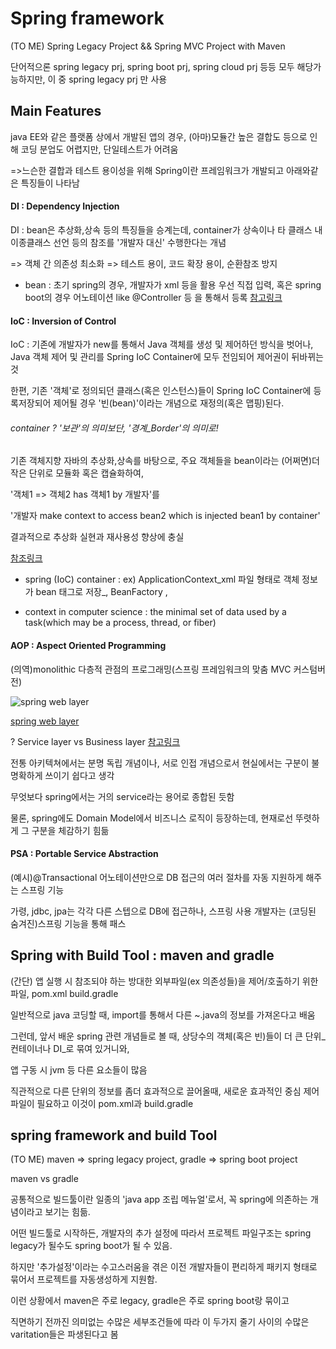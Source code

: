 # Spring framework
(TO ME) Spring Legacy Project && Spring MVC Project with Maven

단어적으론 spring legacy prj, spring boot prj, spring cloud prj 등등 모두 해당가능하지만, 이 중 spring legacy prj 만 사용

## Main Features
java EE와 같은 플랫폼 상에서 개발된 앱의 경우, (아마)모듈간 높은 결합도 등으로 인해 코딩 분업도 어렵지만, 단일테스트가 어려움

=>느슨한 결합과 테스트 용이성을 위해 Spring이란 프레임워크가 개발되고 아래와같은 특징들이 나타남

#### DI : Dependency Injection

DI : bean은 추상화,상속 등의 특징들을 승계는데, container가 상속이나 타 클래스 내 이종클래스 선언 등의 참조를 '개발자 대신' 수행한다는 개념

=> 객체 간 의존성 최소화 => 테스트 용이, 코드 확장 용이, 순환참조 방지

* bean : 초기 spring의 경우, 개발자가 xml 등을 활용 우선 직접 입력, 혹은 spring boot의 경우 어노테이션 like @Controller 등 을 통해서 등록 
[참고링크](https://atoz-develop.tistory.com/entry/Spring-%EC%8A%A4%ED%94%84%EB%A7%81-%EB%B9%88Bean%EC%9D%98-%EA%B0%9C%EB%85%90%EA%B3%BC-%EC%83%9D%EC%84%B1-%EC%9B%90%EB%A6%AC)


#### IoC : Inversion of Control
IoC : 기존에 개발자가 new를 통해서 Java 객체를 생성 및 제어하던 방식을 벗어나, Java 객체 제어 및 관리를 Spring IoC Container에 모두 전임되어 제어권이 뒤바뀌는 것

한편, 기존 '객체'로 정의되던 클래스(혹은 인스턴스)들이 Spring IoC Container에 등록저장되어 제어될 경우 '빈(bean)'이라는 개념으로 재정의(혹은 맵핑)된다.


###### container ? '보관'의 의미보단, '경계_Border'의 의미로!

기존 객체지향 자바의 추상화,상속를 바탕으로, 주요 객체들을 bean이라는 (어쩌면)더 작은 단위로 모듈화 혹은 캡슐화하여,

'객체1 => 객체2 has 객체1 by 개발자'를

'개발자 make context to access bean2 which is injected bean1 by container'

결과적으로 추상화 실현과 재사용성 향상에 충실

[참조링크](https://gmlwjd9405.github.io/2018/11/09/dependency-injection.html)

* spring (IoC) container : ex) ApplicationContext_xml 파일 형태로 객체 정보가 bean 태그로 저장_, BeanFactory , 

* context in computer science : the minimal set of data used by a task(which may be a process, thread, or fiber)


#### AOP : Aspect Oriented Programming

(의역)monolithic 다층적 관점의 프로그래밍(스프링 프레임워크의 맞춤 MVC 커스텀버전)

![spring web layer](https://user-images.githubusercontent.com/88543657/133958708-4a020612-4bc6-4efc-be65-59803cfdd72b.JPG)

[spring web layer](https://lifelife7777.tistory.com/100)

? Service layer vs Business layer [참고링크](https://docs.microsoft.com/en-us/previous-versions/msp-n-p/ee658090(v=pandp.10)?redirectedfrom=MSDN)

전통 아키텍쳐에서는 분명 독립 개념이나, 서로 인접 개념으로서 현실에서는 구분이 불명확하게 쓰이기 쉽다고 생각

무엇보다 spring에서는 거의 service라는 용어로 종합된 듯함

물론, spring에도 Domain Model에서 비즈니스 로직이 등장하는데, 현재로선 뚜렷하게 그 구분을 체감하기 힘듦

#### PSA : Portable Service Abstraction

(예시)@Transactional 어노테이션만으로 DB 접근의 여러 절차를 자동 지원하게 해주는 스프링 기능

가령, jdbc, jpa는 각각 다른 스텝으로 DB에 접근하나, 스프링 사용 개발자는 (코딩된 숨겨진)스프링 기능을 통해 패스 

## Spring with Build Tool : maven and gradle

(간단) 앱 실행 시 참조되야 하는 방대한 외부파일(ex 의존성들)을 제어/호출하기 위한 파일, pom.xml build.gradle

일반적으로 java 코딩할 때, import를 통해서 다른 ~.java의 정보를 가져온다고 배움

그런데, 앞서 배운 spring 관련 개념들로 볼 때, 상당수의 객체(혹은 빈)들이 더 큰 단위_컨테이너나 DI_로 묶여 있거니와,

앱 구동 시 jvm 등 다른 요소들이 많음

직관적으로 다른 단위의 정보를 좀더 효과적으로 끌어올때, 새로운 효과적인 중심 제어파일이 필요하고 이것이 pom.xml과 build.gradle

## spring framework and build Tool
(TO ME) maven => spring legacy project, gradle => spring boot project

maven vs gradle

공통적으로 빌드툴이란 일종의 'java app 조립 메뉴얼'로서, 꼭 spring에 의존하는 개념이라고 보기는 힘듦.

어떤 빌드툴로 시작하든, 개발자의 추가 설정에 따라서 프로젝트 파일구조는 spring legacy가 될수도 spring boot가 될 수 있음.

하지만 '추가설정'이라는 수고스러움을 겪은 이전 개발자들이 편리하게 패키지 형태로 묶어서 프로젝트를 자동생성하게 지원함. 

이런 상황에서 maven은 주로 legacy, gradle은 주로 spring boot랑 묶이고

직면하기 전까진 의미없는 수많은 세부조건들에 따라 이 두가지 줄기 사이의 수많은 varitation들은 파생된다고 봄
